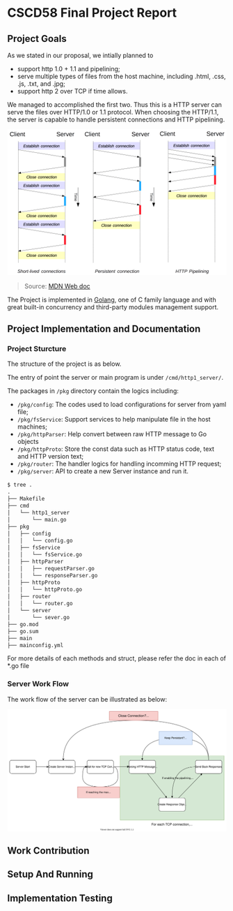 # CSCD58 Final Project Report

## Project Goals

As we stated in our proposal, we intially planned to 

* support http 1.0 + 1.1 and pipelining;
* serve multiple types of files from the host machine, including .html, .css, .js, .txt, and .jpg;
* support http 2 over TCP if time allows.

We managed to accomplished the first two. Thus this is a HTTP server can serve the files over HTTP/1.0 or 1.1 protocol.
When choosing the HTTP/1.1, the server is capable to handle persistent connections and HTTP pipelining.

[![http1_x_connections](imgs/http1_x_connections.png)](https://developer.mozilla.org/en-US/docs/Web/HTTP/Connection_management_in_HTTP_1.x)

> Source: [MDN Web doc](https://developer.mozilla.org/en-US/docs/Web/HTTP/Connection_management_in_HTTP_1.x)

The Project is implemented in [Golang](https://go.dev/), one of C family language and with great built-in concurrency and third-party modules management support.

## Project Implementation and Documentation

### Project Sturcture

The structure of the project is as below.

The entry of point the server or main program is under `/cmd/http1_server/`.

The packages in `/pkg` directory contain the logics including:

* `/pkg/config`: The codes used to load configurations for server from yaml file;
* `/pkg/fsService`: Support services to help manipulate file in the host machines;
* `/pkg/httpParser`: Help convert between raw HTTP message to Go objects
* `/pkg/httpProto`: Store the const data such as HTTP status code, text and HTTP version text;
* `/pkg/router`: The handler logics for handling incomming HTTP request;
* `/pkg/server`: API to create a new Server instance and run it.

```shell
$ tree .
.
├── Makefile
├── cmd
│   └── http1_server
│       └── main.go
├── pkg
│   ├── config
│   │   └── config.go
│   ├── fsService
│   │   └── fsService.go
│   ├── httpParser
│   │   ├── requestParser.go
│   │   └── responseParser.go
│   ├── httpProto
│   │   └── httpProto.go
│   ├── router
│   │   └── router.go
│   └── server
│       └── sever.go
├── go.mod
├── go.sum
├── main
├── mainconfig.yml
```

For more details of each methods and struct, please refer the doc in each of *.go file

### Server Work Flow

The work flow of the server can be illustrated as below:

![project_workflow](imgs/project_workflow.svg)


## Work Contribution

## Setup And Running

## Implementation Testing